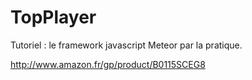 # TopPlayer

Tutoriel : le framework javascript Meteor par la pratique.

http://www.amazon.fr/gp/product/B0115SCEG8
